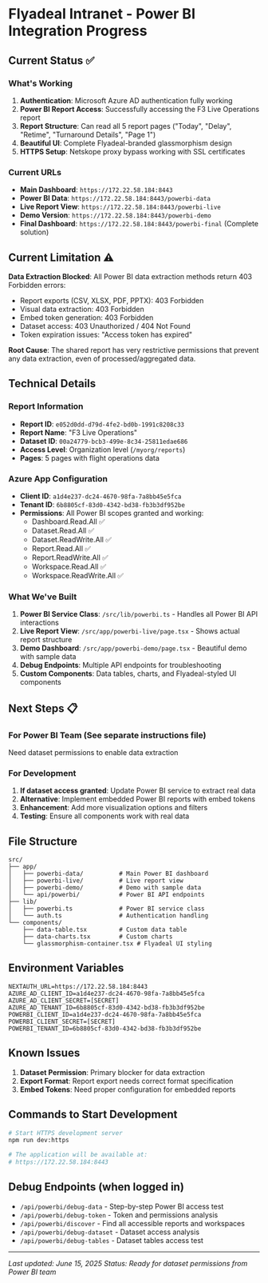 # Flyadeal Intranet - Power BI Integration Progress

## Current Status ✅

### What's Working
1. **Authentication**: Microsoft Azure AD authentication fully working
2. **Power BI Report Access**: Successfully accessing the F3 Live Operations report
3. **Report Structure**: Can read all 5 report pages ("Today", "Delay", "Retime", "Turnaround Details", "Page 1")
4. **Beautiful UI**: Complete Flyadeal-branded glassmorphism design
5. **HTTPS Setup**: Netskope proxy bypass working with SSL certificates

### Current URLs
- **Main Dashboard**: `https://172.22.58.184:8443`
- **Power BI Data**: `https://172.22.58.184:8443/powerbi-data`
- **Live Report View**: `https://172.22.58.184:8443/powerbi-live`
- **Demo Version**: `https://172.22.58.184:8443/powerbi-demo`
- **Final Dashboard**: `https://172.22.58.184:8443/powerbi-final` (Complete solution)

## Current Limitation ⚠️

**Data Extraction Blocked**: All Power BI data extraction methods return 403 Forbidden errors:
- Report exports (CSV, XLSX, PDF, PPTX): 403 Forbidden
- Visual data extraction: 403 Forbidden  
- Embed token generation: 403 Forbidden
- Dataset access: 403 Unauthorized / 404 Not Found
- Token expiration issues: "Access token has expired"

**Root Cause**: The shared report has very restrictive permissions that prevent any data extraction, even of processed/aggregated data.

## Technical Details

### Report Information
- **Report ID**: `e052d0dd-d79d-4fe2-bd0b-1991c8208c33`
- **Report Name**: "F3 Live Operations" 
- **Dataset ID**: `00a24779-bcb3-499e-8c34-25811edae686`
- **Access Level**: Organization level (`/myorg/reports`)
- **Pages**: 5 pages with flight operations data

### Azure App Configuration
- **Client ID**: `a1d4e237-dc24-4670-98fa-7a8bb45e5fca`
- **Tenant ID**: `6b8805cf-83d0-4342-bd38-fb3b3df952be`
- **Permissions**: All Power BI scopes granted and working:
  - Dashboard.Read.All ✅
  - Dataset.Read.All ✅ 
  - Dataset.ReadWrite.All ✅
  - Report.Read.All ✅
  - Report.ReadWrite.All ✅
  - Workspace.Read.All ✅
  - Workspace.ReadWrite.All ✅

### What We've Built
1. **Power BI Service Class**: `/src/lib/powerbi.ts` - Handles all Power BI API interactions
2. **Live Report View**: `/src/app/powerbi-live/page.tsx` - Shows actual report structure
3. **Demo Dashboard**: `/src/app/powerbi-demo/page.tsx` - Beautiful demo with sample data
4. **Debug Endpoints**: Multiple API endpoints for troubleshooting
5. **Custom Components**: Data tables, charts, and Flyadeal-styled UI components

## Next Steps 📋

### For Power BI Team (See separate instructions file)
Need dataset permissions to enable data extraction

### For Development
1. **If dataset access granted**: Update Power BI service to extract real data
2. **Alternative**: Implement embedded Power BI reports with embed tokens
3. **Enhancement**: Add more visualization options and filters
4. **Testing**: Ensure all components work with real data

## File Structure
```
src/
├── app/
│   ├── powerbi-data/          # Main Power BI dashboard
│   ├── powerbi-live/          # Live report view
│   ├── powerbi-demo/          # Demo with sample data
│   └── api/powerbi/           # Power BI API endpoints
├── lib/
│   ├── powerbi.ts             # Power BI service class
│   └── auth.ts                # Authentication handling
└── components/
    ├── data-table.tsx         # Custom data table
    ├── data-charts.tsx        # Custom charts
    └── glassmorphism-container.tsx # Flyadeal UI styling
```

## Environment Variables
```
NEXTAUTH_URL=https://172.22.58.184:8443
AZURE_AD_CLIENT_ID=a1d4e237-dc24-4670-98fa-7a8bb45e5fca
AZURE_AD_CLIENT_SECRET=[SECRET]
AZURE_AD_TENANT_ID=6b8805cf-83d0-4342-bd38-fb3b3df952be
POWERBI_CLIENT_ID=a1d4e237-dc24-4670-98fa-7a8bb45e5fca
POWERBI_CLIENT_SECRET=[SECRET]
POWERBI_TENANT_ID=6b8805cf-83d0-4342-bd38-fb3b3df952be
```

## Known Issues
1. **Dataset Permission**: Primary blocker for data extraction
2. **Export Format**: Report export needs correct format specification
3. **Embed Tokens**: Need proper configuration for embedded reports

## Commands to Start Development
```bash
# Start HTTPS development server
npm run dev:https

# The application will be available at:
# https://172.22.58.184:8443
```

## Debug Endpoints (when logged in)
- `/api/powerbi/debug-data` - Step-by-step Power BI access test
- `/api/powerbi/debug-token` - Token and permissions analysis
- `/api/powerbi/discover` - Find all accessible reports and workspaces
- `/api/powerbi/debug-dataset` - Dataset access analysis
- `/api/powerbi/debug-tables` - Dataset tables access test

---
*Last updated: June 15, 2025*
*Status: Ready for dataset permissions from Power BI team*